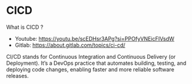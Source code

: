 # CICD

What is CICD ?
- Youtube: https://youtu.be/scEDHsr3APg?si=PPOfyVNEicFIVsdW
- Gitlab: https://about.gitlab.com/topics/ci-cd/

CI/CD stands for Continuous Integration and Continuous Delivery (or Deployment). It’s a DevOps practice that automates building, testing, and deploying code changes, enabling faster and more reliable software releases.
